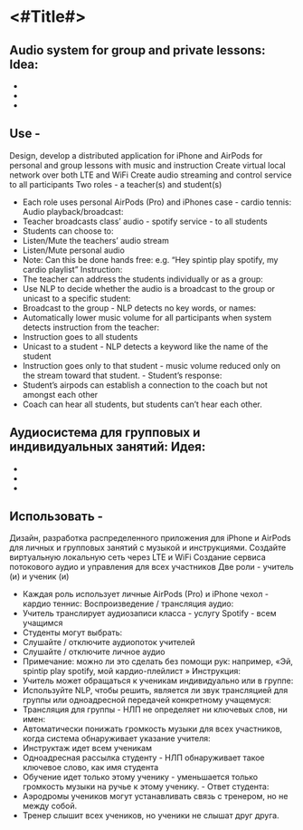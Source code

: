 #  <#Title#>

Audio system for group and private lessons: Idea:
-
-
-
-
Use -
-
Design, develop a distributed application for iPhone and AirPods for personal and group lessons with music and instruction
Create virtual local network over both LTE and WiFi
Create audio streaming and control service to all participants
Two roles - a teacher(s) and student(s)
- Each role uses personal AirPods (Pro) and iPhones
case - cardio tennis:
Audio playback/broadcast:
- Teacher broadcasts class’ audio - spotify service - to all students
- Students can choose to:
- Listen/Mute the teachers’ audio stream
- Listen/Mute personal audio
- Note: Can this be done hands free: e.g. “Hey spintip play spotify, my
cardio playlist”
Instruction:
- The teacher can address the students individually or as a group:
- Use NLP to decide whether the audio is a broadcast to the group or unicast to a specific student:
- Broadcast to the group - NLP detects no key words, or names:
- Automatically lower music volume for all participants when system
detects instruction from the teacher:
- Instruction goes to all students
- Unicast to a student - NLP detects a keyword like the name of the student
- Instruction goes only to that student - music volume reduced only
on the stream toward that student. - Student’s response:
- Student’s airpods can establish a connection to the coach but not amongst each other
- Coach can hear all students, but students can’t hear each other.

Аудиосистема для групповых и индивидуальных занятий: Идея:
-
-
-
-
Использовать -
-
Дизайн, разработка распределенного приложения для iPhone и AirPods для личных и групповых занятий с музыкой и инструкциями.
Создайте виртуальную локальную сеть через LTE и WiFi
Создание сервиса потокового аудио и управления для всех участников
Две роли - учитель (и) и ученик (и)
- Каждая роль использует личные AirPods (Pro) и iPhone
чехол - кардио теннис:
Воспроизведение / трансляция аудио:
- Учитель транслирует аудиозаписи класса - услугу Spotify - всем учащимся
- Студенты могут выбрать:
- Слушайте / отключите аудиопоток учителей
- Слушайте / отключите личное аудио
- Примечание: можно ли это сделать без помощи рук: например, «Эй, spintip play spotify, мой
кардио-плейлист »
Инструкция:
- Учитель может обращаться к ученикам индивидуально или в группе:
- Используйте NLP, чтобы решить, является ли звук трансляцией для группы или одноадресной передачей конкретному учащемуся:
- Трансляция для группы - НЛП не определяет ни ключевых слов, ни имен:
- Автоматически понижать громкость музыки для всех участников, когда система
обнаруживает указание учителя:
- Инструктаж идет всем ученикам
- Одноадресная рассылка студенту - НЛП обнаруживает такое ключевое слово, как имя студента
- Обучение идет только этому ученику - уменьшается только громкость музыки
на ручье к этому ученику. - Ответ студента:
- Аэродромы учеников могут устанавливать связь с тренером, но не между собой.
- Тренер слышит всех учеников, но ученики не слышат друг друга.

  
